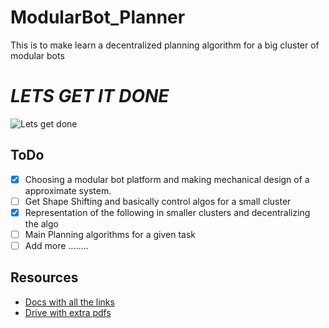# ModularBot_Planner
This is to make learn a decentralized planning algorithm for a big cluster of modular bots
# *LETS GET IT DONE*
![Lets get done](https://static.gosunoob.com/img/1/2015/06/Batman_Arkham_Knight_Heir_to_the_Cowl_3.jpg)
## ToDo
- [X] Choosing a modular bot platform and making mechanical design of a approximate system.
- [ ] Get Shape Shifting and basically control algos for a small cluster
- [X] Representation of the following in smaller clusters and decentralizing the algo
- [ ] Main Planning algorithms for a given task
- [ ] Add more ........

## Resources
- [Docs with all the links](https://docs.google.com/document/d/1KEJf-jeIi0BJtAnXddLB5JF5d1Ci-cbfW9H89qSSHl4/edit?usp=sharing)
- [Drive with extra pdfs](https://drive.google.com/drive/folders/1T1NNpkDUduwzQ99P27nm3KUAkobiAlMo?usp=sharing)
